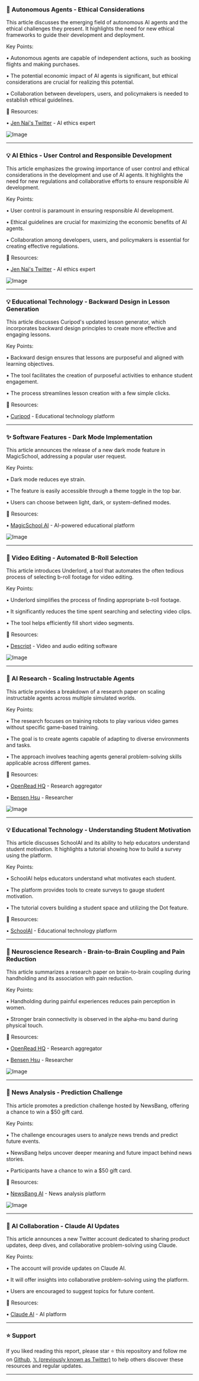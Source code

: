 ### 🤖 Autonomous Agents - Ethical Considerations

This article discusses the emerging field of autonomous AI agents and the ethical challenges they present.  It highlights the need for new ethical frameworks to guide their development and deployment.


Key Points:

• Autonomous agents are capable of independent actions, such as booking flights and making purchases.


•  The potential economic impact of AI agents is significant, but ethical considerations are crucial for realizing this potential.


• Collaboration between developers, users, and policymakers is needed to establish ethical guidelines.



🔗 Resources:

• [Jen Nai's Twitter](https://x.com/whoisjenniai) - AI ethics expert


![Image](https://pbs.twimg.com/media/Gx0y0Y9XoAAsWHw?format=jpg&name=small)



---

### 💡 AI Ethics - User Control and Responsible Development

This article emphasizes the growing importance of user control and ethical considerations in the development and use of AI agents.  It highlights the need for new regulations and collaborative efforts to ensure responsible AI development.


Key Points:

• User control is paramount in ensuring responsible AI development.


•  Ethical guidelines are crucial for maximizing the economic benefits of AI agents.


• Collaboration among developers, users, and policymakers is essential for creating effective regulations.



🔗 Resources:

• [Jen Nai's Twitter](https://x.com/whoisjenniai) - AI ethics expert


![Image](https://pbs.twimg.com/tweet_video_thumb/Gx0y8vaX0AA5ezH.jpg)


---

### 💡 Educational Technology - Backward Design in Lesson Generation

This article discusses Curipod's updated lesson generator, which incorporates backward design principles to create more effective and engaging lessons.


Key Points:

• Backward design ensures that lessons are purposeful and aligned with learning objectives.


• The tool facilitates the creation of purposeful activities to enhance student engagement.


•  The process streamlines lesson creation with a few simple clicks.



🔗 Resources:

• [Curipod](https://x.com/curipodofficial) - Educational technology platform



---

### ✨ Software Features - Dark Mode Implementation

This article announces the release of a new dark mode feature in MagicSchool, addressing a popular user request.


Key Points:

• Dark mode reduces eye strain.


•  The feature is easily accessible through a theme toggle in the top bar.


• Users can choose between light, dark, or system-defined modes.



🔗 Resources:

• [MagicSchool AI](https://x.com/magicschoolai) - AI-powered educational platform


![Image](https://pbs.twimg.com/tweet_video_thumb/GxsDNAEXcAAlM90.jpg)



---

### 🚀 Video Editing - Automated B-Roll Selection

This article introduces Underlord, a tool that automates the often tedious process of selecting b-roll footage for video editing.


Key Points:

• Underlord simplifies the process of finding appropriate b-roll footage.


• It significantly reduces the time spent searching and selecting video clips.


• The tool helps efficiently fill short video segments.



🔗 Resources:

• [Descript](https://x.com/DescriptApp) - Video and audio editing software


![Image](https://pbs.twimg.com/amplify_video_thumb/1953140103036936192/img/45t6fM-BExcE20i4.jpg)


---

### 🤖 AI Research - Scaling Instructable Agents

This article provides a breakdown of a research paper on scaling instructable agents across multiple simulated worlds.


Key Points:

• The research focuses on training robots to play various video games without specific game-based training.


• The goal is to create agents capable of adapting to diverse environments and tasks.


•  The approach involves teaching agents general problem-solving skills applicable across different games.



🔗 Resources:

• [OpenRead HQ](https://x.com/OpenRead_HQ) - Research aggregator


• [Bensen Hsu](https://x.com/BensenHsu) - Researcher


![Image](https://pbs.twimg.com/media/GxmFKGXbIAEP16o?format=jpg&name=small)


---

### 💡 Educational Technology - Understanding Student Motivation

This article discusses SchoolAI and its ability to help educators understand student motivation.  It highlights a tutorial showing how to build a survey using the platform.


Key Points:

• SchoolAI helps educators understand what motivates each student.


• The platform provides tools to create surveys to gauge student motivation.


•  The tutorial covers building a student space and utilizing the Dot feature.



🔗 Resources:

• [SchoolAI](https://x.com/GetSchoolAI) - Educational technology platform



---

### 🤖 Neuroscience Research - Brain-to-Brain Coupling and Pain Reduction

This article summarizes a research paper on brain-to-brain coupling during handholding and its association with pain reduction.


Key Points:

• Handholding during painful experiences reduces pain perception in women.


• Stronger brain connectivity is observed in the alpha-mu band during physical touch.



🔗 Resources:

• [OpenRead HQ](https://x.com/OpenRead_HQ) - Research aggregator


• [Bensen Hsu](https://x.com/BensenHsu) - Researcher


![Image](https://pbs.twimg.com/media/GxR3H8AaIAAKwMK?format=jpg&name=small)


---

### 🚀 News Analysis - Prediction Challenge

This article promotes a prediction challenge hosted by NewsBang, offering a chance to win a $50 gift card.


Key Points:

• The challenge encourages users to analyze news trends and predict future events.


• NewsBang helps uncover deeper meaning and future impact behind news stories.


•  Participants have a chance to win a $50 gift card.



🔗 Resources:

• [NewsBang AI](https://x.com/Newsbang_AI) - News analysis platform


![Image](https://pbs.twimg.com/amplify_video_thumb/1951305396871897089/img/V2tlrQm_e25mDnu4.jpg)


---

### 🤖 AI Collaboration - Claude AI Updates

This article announces a new Twitter account dedicated to sharing product updates, deep dives, and collaborative problem-solving using Claude.


Key Points:

• The account will provide updates on Claude AI.


• It will offer insights into collaborative problem-solving using the platform.


•  Users are encouraged to suggest topics for future content.


🔗 Resources:

• [Claude AI](https://x.com/claudeai) - AI platform


---

### ⭐️ Support

If you liked reading this report, please star ⭐️ this repository and follow me on [Github](https://github.com/Drix10), [𝕏 (previously known as Twitter)](https://x.com/DRIX_10_) to help others discover these resources and regular updates.

---